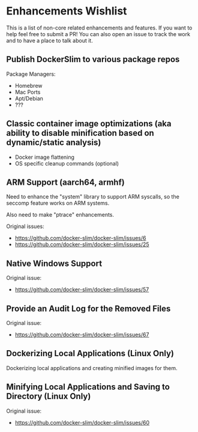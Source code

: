 # Enhancements Wishlist

This is a list of non-core related enhancements and features. If you want to help feel free to submit a PR! You can also open an issue to track the work and to have a place to talk about it.

## Publish DockerSlim to various package repos

Package Managers:

- Homebrew
- Mac Ports
- Apt/Debian
- ???

## Classic container image optimizations (aka ability to disable minification based on dynamic/static analysis)

- Docker image flattening
- OS specific cleanup commands (optional)

## ARM Support (aarch64, armhf)

Need to enhance the "system" library to support ARM syscalls, so the seccomp feature works on ARM systems.

Also need to make "ptrace" enhancements.

Original issues:

- <https://github.com/docker-slim/docker-slim/issues/6>
- <https://github.com/docker-slim/docker-slim/issues/25>

## Native Windows Support

Original issue:

- <https://github.com/docker-slim/docker-slim/issues/57>

## Provide an Audit Log for the Removed Files

Original issue:

- <https://github.com/docker-slim/docker-slim/issues/67>

## Dockerizing Local Applications (Linux Only)

Dockerizing local applications and creating minified images for them.

## Minifying Local Applications and Saving to Directory (Linux Only)

Original issue:

- <https://github.com/docker-slim/docker-slim/issues/60>
